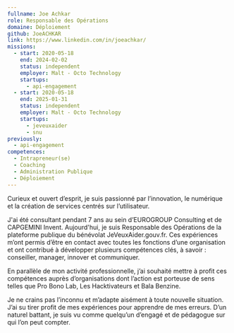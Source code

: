 ```yaml
---
fullname: Joe Achkar
role: Responsable des Opérations
domaine: Déploiement
github: JoeACHKAR
link: https://www.linkedin.com/in/joeachkar/
missions:
  - start: 2020-05-18
    end: 2024-02-02
    status: independent
    employer: Malt - Octo Technology
    startups:
      - api-engagement
  - start: 2020-05-18
    end: 2025-01-31
    status: independent
    employer: Malt - Octo Technology
    startups:
      - jeveuxaider
      - snu
previously:
  - api-engagement
competences:
  - Intrapreneur(se)
  - Coaching
  - Administration Publique
  - Déploiement
---
```

Curieux et ouvert d’esprit, je suis passionné par l’innovation, le numérique et la création de services centrés sur l’utilisateur.

J'ai été consultant pendant 7 ans au sein d’EUROGROUP Consulting et de CAPGEMINI Invent. Aujourd'hui, je suis Responsable des Opérations de la plateforme publique du bénévolat JeVeuxAider.gouv.fr. Ces expériences m’ont permis d’être en contact avec toutes les fonctions d’une organisation et ont contribué à développer plusieurs compétences clés, à savoir : conseiller, manager, innover et communiquer. 

En parallèle de mon activité professionnelle, j’ai souhaité mettre à profit ces compétences auprès d’organisations dont l’action est porteuse de sens telles que Pro Bono Lab, Les Hacktivateurs et Bala Benzine. 
 
Je ne crains pas l’inconnu et m’adapte aisément à toute nouvelle situation. J’ai su tirer profit de mes expériences pour apprendre de mes erreurs. D’un naturel battant, je suis vu comme quelqu’un d’engagé et de pédagogue sur qui l’on peut compter.
